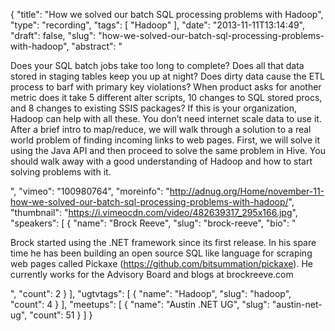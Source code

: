 {
  "title": "How we solved our batch SQL processing problems with Hadoop",
  "type": "recording",
  "tags": [
    "Hadoop"
  ],
  "date": "2013-11-11T13:14:49",
  "draft": false,
  "slug": "how-we-solved-our-batch-sql-processing-problems-with-hadoop",
  "abstract": "<p>Does your SQL batch jobs take too long to complete? Does all that data stored in staging tables keep you up at night? Does dirty data cause the ETL process to barf with primary key violations? When product asks for another metric does it take 5 different alter scripts, 10 changes to SQL stored procs, and 8 changes to existing SSIS packages? If this is your organization, Hadoop can help with all these. You don’t need internet scale data to use it. After a brief intro to map/reduce, we will walk through a solution to a real world problem of finding incoming links to web pages. First, we will solve it using the Java API and then proceed to solve the same problem in Hive. You should walk away with a good understanding of Hadoop and how to start solving problems with it.</p>",
  "vimeo": "100980764",
  "moreinfo": "http://adnug.org/Home/november-11-how-we-solved-our-batch-sql-processing-problems-with-hadoop/",
  "thumbnail": "https://i.vimeocdn.com/video/482639317_295x166.jpg",
  "speakers": [
    {
      "name": "Brock Reeve",
      "slug": "brock-reeve",
      "bio": "<p>Brock started using the .NET framework since its first release. In his spare time he has been building an open source SQL like language for scraping web pages called Pickaxe (https://github.com/bitsummation/pickaxe). He currently works for the Advisory Board and blogs at brockreeve.com</p>",
      "count": 2
    }
  ],
  "ugtvtags": [
    {
      "name": "Hadoop",
      "slug": "hadoop",
      "count": 4
    }
  ],
  "meetups": [
    {
      "name": "Austin .NET UG",
      "slug": "austin-net-ug",
      "count": 51
    }
  ]
}